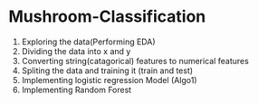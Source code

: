 # Mushroom-Classification
1) Exploring the data(Performing EDA)
2) Dividing the data into x and y
3) Converting string(catagorical) features to numerical features
4) Spliting the data and training it (train and test)
5) Implementing logistic regression Model (Algo1)
6) Implementing Random Forest

